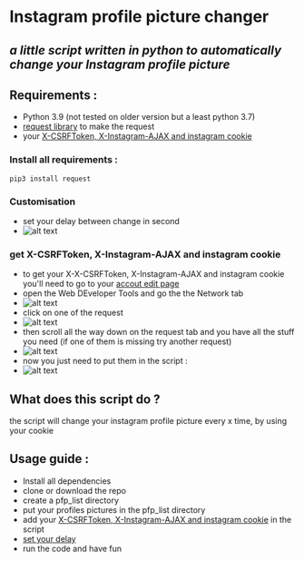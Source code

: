 # Instagram profile picture changer

## _a little script written in python to automatically change your Instagram profile picture_

## Requirements :

- Python 3.9 (not tested on older version but a least python 3.7)
- [request library](https://docs.python-requests.org/en/latest/) to make the request
- your [X-CSRFToken, X-Instagram-AJAX and instagram cookie](https://github.com/TheWindFlower/instagram_profile_picture_changer#get-x-csrftoken-x-instagram-ajax-and-instagram-cookie)

### Install all requirements :

```
pip3 install request
```

### Customisation

- set your delay between change in second
- ![alt text](https://media.discordapp.net/attachments/849279007626625024/969271042222723172/unknown.png)

### get X-CSRFToken, X-Instagram-AJAX and instagram cookie

- to get your X-X-CSRFToken, X-Instagram-AJAX and instagram cookie you'll need to go to your [accout edit page](https://www.instagram.com/accounts/edit/)
- open the Web DEveloper Tools and go the the Network tab
- ![alt text](https://cdn.discordapp.com/attachments/849279007626625024/969274423481868329/unknown.png)
- click on one of the request
- ![alt text](https://media.discordapp.net/attachments/849279007626625024/969275638802423888/unknown.png)
- then scroll all the way down on the request tab and you have all the stuff you need (if one of them is missing try another request)
- ![alt text](https://media.discordapp.net/attachments/849279007626625024/969277032829714482/unknown.png)
- now you just need to put them in the script :
- ![alt text](https://media.discordapp.net/attachments/849279007626625024/969279156275798066/unknown.png)

## What does this script do ?

the script will change your instagram profile picture every x time, by using your cookie

## Usage guide :

- Install all dependencies
- clone or download the repo
- create a pfp_list directory
- put your profiles pictures in the pfp_list directory
- add your [X-CSRFToken, X-Instagram-AJAX and instagram cookie](https://github.com/TheWindFlower/instagram_profile_picture_changer#get-x-csrftoken-x-instagram-ajax-and-instagram-cookie) in the script
- [set your delay](https://github.com/TheWindFlower/instagram_profile_picture_changer#Customisation)
- run the code and have fun
